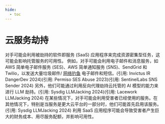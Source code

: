 ```yaml
---
hide:
  - toc
---
```


# 云服务劫持

对手可能会利用被劫持的软件即服务 (SaaS) 应用程序来完成资源密集型任务，这可能会影响托管服务的可用性。  例如，对手可能会利用电子邮件和消息服务，如 AWS 简单电子邮件服务 (SES)、AWS 简单通知服务 (SNS)、SendGrid 和 Twilio，以发送大量垃圾邮件/ [网络钓鱼](https://attack.mitre.org/techniques/T1566) 电子邮件和短信。(引用: Invictus IR DangerDev 2024)(引用: Permiso SES Abuse 2023)(引用: SentinelLabs SNS Sender 2024) 另外，他们可能通过利用反向代理劫持云托管的 AI 模型的能力来进行 LLM 劫持。(引用: Sysdig LLMJacking 2024)(引用: Lacework LLMJacking 2024)  在某些情况下，对手可能会利用受害者已经使用的服务。在其他情况下，特别是当服务是更大云平台的一部分时，他们可能首先启用该服务。(引用: Sysdig LLMJacking 2024) 利用 SaaS 应用程序可能会导致受害者产生巨大的财务成本、用尽服务配额，并影响可用性。
